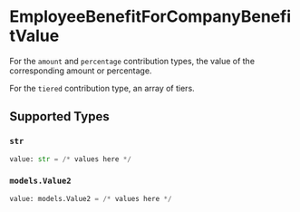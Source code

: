 # EmployeeBenefitForCompanyBenefitValue

For the `amount` and `percentage` contribution types, the value of the corresponding amount or percentage.

For the `tiered` contribution type, an array of tiers.


## Supported Types

### `str`

```python
value: str = /* values here */
```

### `models.Value2`

```python
value: models.Value2 = /* values here */
```

